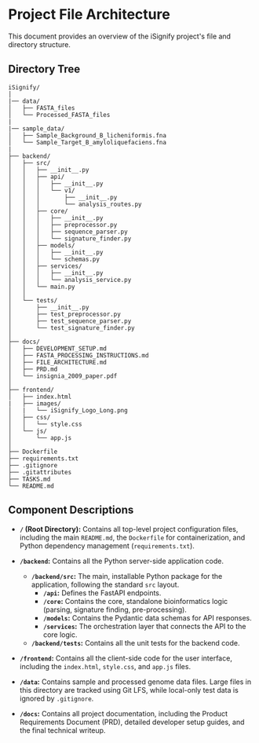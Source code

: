 # Project File Architecture

This document provides an overview of the iSignify project's file and directory structure.

## Directory Tree

```
iSignify/
│
|── data/
│   ├── FASTA_files
│   └── Processed_FASTA_files
|
|── sample_data/
│   ├── Sample_Background_B_licheniformis.fna
│   └── Sample_Target_B_amyloliquefaciens.fna
|
├── backend/
│   ├── src/
│   │   ├── __init__.py
│   │   ├── api/
│   │   │   ├── __init__.py
│   │   │   └── v1/
│   │   │       ├── __init__.py
│   │   │       └── analysis_routes.py
│   │   ├── core/
│   │   │   ├── __init__.py
│   │   │   ├── preprocessor.py
│   │   │   ├── sequence_parser.py
│   │   │   └── signature_finder.py
│   │   ├── models/
│   │   │   ├── __init__.py
│   │   │   └── schemas.py
│   │   ├── services/
│   │   │   ├── __init__.py
│   │   │   └── analysis_service.py
│   │   └── main.py
│   │
│   └── tests/
│       ├── __init__.py
│       ├── test_preprocessor.py
│       ├── test_sequence_parser.py
│       └── test_signature_finder.py
│
├── docs/
│   ├── DEVELOPMENT_SETUP.md
│   ├── FASTA_PROCESSING_INSTRUCTIONS.md
│   ├── FILE_ARCHITECTURE.md
│   ├── PRD.md
│   └── insignia_2009_paper.pdf
│
├── frontend/
│   ├── index.html
|   ├── images/
│   |   └── iSignify_Logo_Long.png
│   ├── css/
│   │   └── style.css
│   └── js/
│       └── app.js
│ 
├── Dockerfile
├── requirements.txt
├── .gitignore
├── .gitattributes
├── TASKS.md
└── README.md
```

## Component Descriptions

* **`/` (Root Directory):** Contains all top-level project configuration files, including the main `README.md`, the `Dockerfile` for containerization, and Python dependency management (`requirements.txt`).

* **`/backend`:** Contains all the Python server-side application code.
    * **`/backend/src`:** The main, installable Python package for the application, following the standard `src` layout.
        * **`/api`:** Defines the FastAPI endpoints.
        * **`/core`:** Contains the core, standalone bioinformatics logic (parsing, signature finding, pre-processing).
        * **`/models`:** Contains the Pydantic data schemas for API responses.
        * **`/services`:** The orchestration layer that connects the API to the core logic.
    * **`/backend/tests`:** Contains all the unit tests for the backend code.

* **`/frontend`:** Contains all the client-side code for the user interface, including the `index.html`, `style.css`, and `app.js` files.

* **`/data`:** Contains sample and processed genome data files. Large files in this directory are tracked using Git LFS, while local-only test data is ignored by `.gitignore`.

* **`/docs`:** Contains all project documentation, including the Product Requirements Document (PRD), detailed developer setup guides, and the final technical writeup.
